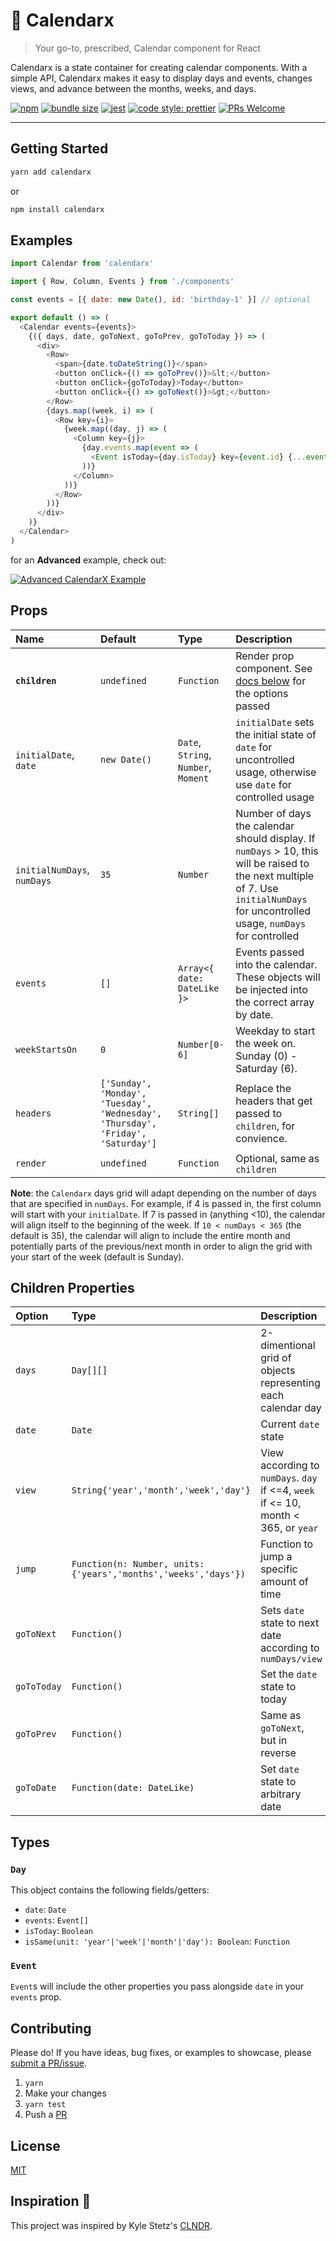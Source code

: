 # 📅 Calenda**rx**

> Your go-to, prescribed, Calendar component for React

Calendarx is a state container for creating calendar components. With a simple API, Calendarx makes it easy to display days and events, changes views, and advance between the months, weeks, and days.

[![npm](https://img.shields.io/npm/v/calendarx.svg?style=flat)](https://www.npmjs.org/package/calendarx)
[![bundle size](https://badgen.net/bundlephobia/min/calendarx)](https://bundlephobia.com/result?p=rexrex)
[![jest](https://jestjs.io/img/jest-badge.svg)](https://github.com/facebook/jest)
[![code style: prettier](https://img.shields.io/badge/code_style-prettier-ff69b4.svg)](https://github.com/prettier/prettier)
[![PRs Welcome](https://img.shields.io/badge/PRs-welcome-brightgreen.svg)](http://makeapullrequest.com)

---

## Getting Started

```sh
yarn add calendarx
```

or

```sh
npm install calendarx
```

## Examples

```javascript
import Calendar from 'calendarx'

import { Row, Column, Events } from './components'

const events = [{ date: new Date(), id: 'birthday-1' }] // optional

export default () => (
  <Calendar events={events}>
    {({ days, date, goToNext, goToPrev, goToToday }) => (
      <div>
        <Row>
          <span>{date.toDateString()}</span>
          <button onClick={() => goToPrev()}>&lt;</button>
          <button onClick={goToToday}>Today</button>
          <button onClick={() => goToNext()}>&gt;</button>
        </Row>
        {days.map((week, i) => (
          <Row key={i}>
            {week.map((day, j) => (
              <Column key={j}>
                {day.events.map(event => (
                  <Event isToday={day.isToday} key={event.id} {...event} />
                ))}
              </Column>
            ))}
          </Row>
        ))}
      </div>
    )}
  </Calendar>
)
```

for an **Advanced** example, check out:

[![Advanced CalendarX Example](https://codesandbox.io/static/img/play-codesandbox.svg)](https://codesandbox.io/s/q7x1mpy5xj)

## Props

| Name                        | Default                                                                          | Type                                 | Description                                                                                                                                                                         |
| :-------------------------- | :------------------------------------------------------------------------------- | :----------------------------------- | :---------------------------------------------------------------------------------------------------------------------------------------------------------------------------------- |
| **`children`**              | `undefined`                                                                      | `Function`                           | Render prop component. See [docs below](#render-props) for the options passed                                                                                                       |
| `initialDate`, `date`       | `new Date()`                                                                     | `Date`, `String`, `Number`, `Moment` | `initialDate` sets the initial state of `date` for uncontrolled usage, otherwise use `date` for controlled usage                                                                    |
| `initialNumDays`, `numDays` | `35`                                                                             | `Number`                             | Number of days the calendar should display. If `numDays` > 10, this will be raised to the next multiple of 7. Use `initialNumDays` for uncontrolled usage, `numDays` for controlled |
| `events`                    | `[]`                                                                             | `Array<{ date: DateLike }>`          | Events passed into the calendar. These objects will be injected into the correct array by date.                                                                                     |
| `weekStartsOn`              | `0`                                                                              | `Number[0-6]`                        | Weekday to start the week on. Sunday (0) - Saturday (6).                                                                                                                            |
| `headers`                   | `['Sunday', 'Monday', 'Tuesday', 'Wednesday', 'Thursday', 'Friday', 'Saturday']` | `String[]`                           | Replace the headers that get passed to `children`, for convience.                                                                                                                   |
| `render`                    | `undefined`                                                                      | `Function`                           | Optional, same as `children`                                                                                                                                                        |

**Note**: the `Calendarx` days grid will adapt depending on the number of days that are specified
in `numDays`. For example, if 4 is passed in, the first column will start with your `initialDate`. If 7 is passed in (anything <10), the calendar will align itself to the beginning of the week. If `10 < numDays < 365` (the default is 35), the calendar will align to include the entire month and potentially parts of the previous/next month in order to align the grid with your start of the week (default is Sunday).

## Children Properties

| Option      | Type                                                            | Description                                                                        |
| :---------- | :-------------------------------------------------------------- | :--------------------------------------------------------------------------------- |
| `days`      | `Day[][]`                                                       | 2-dimentional grid of objects representing each calendar day                       |
| `date`      | `Date`                                                          | Current `date` state                                                               |
| `view`      | `String{'year','month','week','day'}`                           | View according to `numDays`. `day` if <=4, `week` if <= 10, month < 365, or `year` |
| `jump`      | `Function(n: Number, units: {'years','months','weeks','days'})` | Function to jump a specific amount of time                                         |
| `goToNext`  | `Function()`                                                    | Sets `date` state to next date according to `numDays/view`                         |
| `goToToday` | `Function()`                                                    | Set the `date` state to today                                                      |
| `goToPrev`  | `Function()`                                                    | Same as `goToNext`, but in reverse                                                 |
| `goToDate`  | `Function(date: DateLike)`                                      | Set `date` state to arbitrary date                                                 |

## Types

### `Day`

This object contains the following fields/getters:

- `date`: `Date`
- `events`: `Event[]`
- `isToday`: `Boolean`
- `isSame(unit: 'year'|'week'|'month'|'day'): Boolean`: `Function`

### `Event`

`Event`s will include the other properties you pass alongside `date` in your `events` prop.

## Contributing

Please do! If you have ideas, bug fixes, or examples to showcase, please [submit a PR/issue](https://github.com/mfix22/calendarx/pulls).

1. `yarn`
2. Make your changes
3. `yarn test`
4. Push a [PR](https://github.com/mfix22/calendarx/pulls)

## License

[MIT](https://github.com/mfix22/calendarx/blob/master/LICENSE)

## Inspiration 💫

This project was inspired by Kyle Stetz's [CLNDR](http://kylestetz.github.io/CLNDR/).
